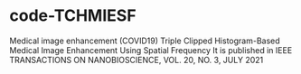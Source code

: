 # code-TCHMIESF
Medical image enhancement (COVID19)
Triple Clipped Histogram-Based Medical Image Enhancement Using Spatial Frequency
It is published in IEEE TRANSACTIONS ON NANOBIOSCIENCE, VOL. 20, NO. 3, JULY 2021
